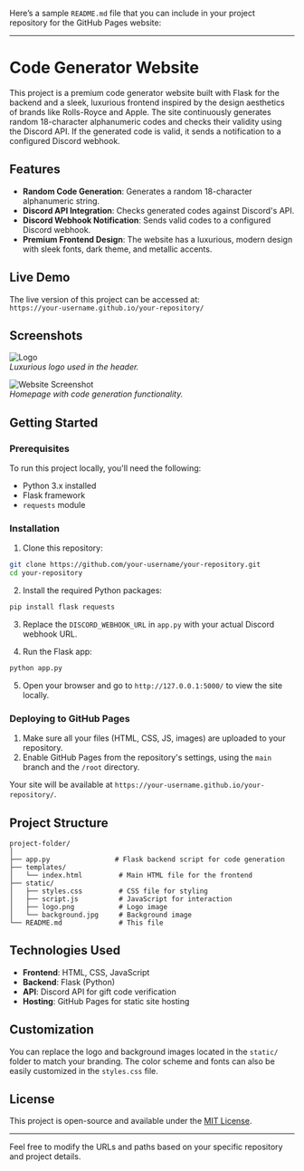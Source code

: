 Here’s a sample `README.md` file that you can include in your project repository for the GitHub Pages website:

---

# Code Generator Website

This project is a premium code generator website built with Flask for the backend and a sleek, luxurious frontend inspired by the design aesthetics of brands like Rolls-Royce and Apple. The site continuously generates random 18-character alphanumeric codes and checks their validity using the Discord API. If the generated code is valid, it sends a notification to a configured Discord webhook.

## Features
- **Random Code Generation**: Generates a random 18-character alphanumeric string.
- **Discord API Integration**: Checks generated codes against Discord's API.
- **Discord Webhook Notification**: Sends valid codes to a configured Discord webhook.
- **Premium Frontend Design**: The website has a luxurious, modern design with sleek fonts, dark theme, and metallic accents.

## Live Demo

The live version of this project can be accessed at:  
`https://your-username.github.io/your-repository/`

## Screenshots

![Logo](path/to/logo.png)  
_Luxurious logo used in the header._

![Website Screenshot](path/to/screenshot.jpg)  
_Homepage with code generation functionality._

## Getting Started

### Prerequisites

To run this project locally, you'll need the following:
- Python 3.x installed
- Flask framework
- `requests` module

### Installation

1. Clone this repository:

```bash
git clone https://github.com/your-username/your-repository.git
cd your-repository
```

2. Install the required Python packages:

```bash
pip install flask requests
```

3. Replace the `DISCORD_WEBHOOK_URL` in `app.py` with your actual Discord webhook URL.

4. Run the Flask app:

```bash
python app.py
```

5. Open your browser and go to `http://127.0.0.1:5000/` to view the site locally.

### Deploying to GitHub Pages

1. Make sure all your files (HTML, CSS, JS, images) are uploaded to your repository.
2. Enable GitHub Pages from the repository's settings, using the `main` branch and the `/root` directory.

Your site will be available at `https://your-username.github.io/your-repository/`.

## Project Structure

```
project-folder/
│
├── app.py                # Flask backend script for code generation
├── templates/
│   └── index.html         # Main HTML file for the frontend
├── static/
│   ├── styles.css         # CSS file for styling
│   ├── script.js          # JavaScript for interaction
│   ├── logo.png           # Logo image
│   └── background.jpg     # Background image
└── README.md              # This file
```

## Technologies Used

- **Frontend**: HTML, CSS, JavaScript
- **Backend**: Flask (Python)
- **API**: Discord API for gift code verification
- **Hosting**: GitHub Pages for static site hosting

## Customization

You can replace the logo and background images located in the `static/` folder to match your branding. The color scheme and fonts can also be easily customized in the `styles.css` file.

## License

This project is open-source and available under the [MIT License](LICENSE).

---

Feel free to modify the URLs and paths based on your specific repository and project details.
